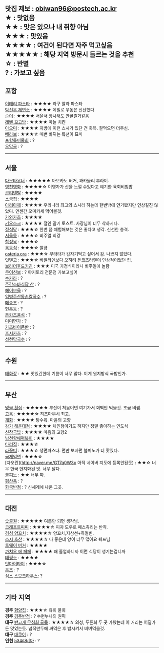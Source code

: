 맛집 제보 : obiwan96@postech.ac.kr   
★ : 맛없음  
★★ : 맛은 있으나 내 취향 아님  
★★★ : 맛있음  
★★★★ : 여건이 된다면 자주 먹고싶음  
★★★★★ : 해당 지역 방문시 들르는 것을 추천  
☆ : 반별  
? : 가보고 싶음  
---

## 포항
[이태리 파스타](https://map.naver.com/v5/entry/place/1542397016?c=14397117.3133693,4301678.8876762,15,0,0,0,dh) : ★★★★ 라구 알라 파스타  
[박신우 제면소](https://map.naver.com/v5/entry/place/1803011937?c=14396388.7729435,4301356.4189631,15,0,0,0,dh) : ★★★★ 메밀로 우동은 신선했다  
[순이](https://map.naver.com/v5/entry/place/1336470115?c=14397314.3775829,4301882.5206968,16,0,0,0,dh) : ★★★★ 서울서 장사해도 안꿀릴거같음  
[레벤 꼬고방](https://store.naver.com/restaurants/detail?id=15070537) : ★★★★ 마늘 치킨  
[아오미](https://map.naver.com/v5/entry/place/1130083369?c=14396474.7646003,4301593.4931836,16,0,0,0,dh) : ★★★★ 지방에 이런 스시가 있단 건 축복. 잘먹으면 더주심.  
[베라보](http://naver.me/IgtgWqMH) : ★★★☆ 매번 바뀌는 특선이 묘미  
[포항특미물회](http://naver.me/5Vud2Hju) : ?  
[오막골](http://naver.me/xkjzHBYn) : ?  
***

## 서울
[다운타우너](http://naver.me/FRY9P7gG) : ★★★★★ 아보카도 버거, 과카몰리 후라이.  
[영천영화](http://naver.me/FaVgL4Qm) : ★★★★☆ 이영자가 산을 느낄 수있다고 얘기한 육회비빔밥  
[콘티넨탈](http://naver.me/FxzYB528) : ★★★★  
[소금집](http://naver.me/5o2foOJT) : ★★★★  
[아리아께](http://naver.me/F8RHqLfs) : ★★★★ 우리나라 최고의 스시라 하는데 한번밖에 안가봤지만 인상깊진 않았다. 언젠간 오마카세 먹어볼것.  
[카와카츠](http://naver.me/xVKjtJSV) : ★★★★  
[키오스크](http://naver.me/FBEy3E4K) : ★★★★ 절인 딸기 토스트. 사장님이 너무 착하시다.  
[정식당](http://naver.me/xSjl0jIT) : ★★★☆ 한번 쯤 체험해보는 것은 좋다고 생각. 신선한 충격.  
[서울동](http://naver.me/5SUeRUAO) : ★★★☆ 비주얼 최강  
[합정옥](http://naver.me/5B5Z45Q9) : ★★★☆  
[옥동식](http://naver.me/GwaOt5RE) : ★★★☆ 깔끔  
[osteria ora](http://naver.me/xAaMUthe) : ★★★☆ 부라타가 갑자기먹고 싶어서 감. 나쁘지 않았다.  
[잇텐고](http://naver.me/FGp6MouL) : ★★★☆ 바질라멘보다 오히려 돈코츠라멘이 인상적이었던 집.  
[브라더후드키친](http://naver.me/GLYPnKmy) : ★★★ 미국 가정식이라니 비주얼에 놀람  
[쿠이신보](http://naver.me/5uO4gxRF) : ? 야키토리 전문점 가보고싶어  
[수카라](http://naver.me/Gurxml3M) : ?  
[주간소바식당 산](http://naver.me/xCfblx4d) : ?  
[헤이보울](http://naver.me/GKme85Gc) : ?  
[임병주산동손칼국수](http://naver.me/FxzYB4Yt) : ?  
[메종조](http://naver.me/xMxXUb30) : ?  
[현우동](http://naver.me/xT7IQlhg) : ?  
[돈카츠윤석](http://naver.me/GJ3zUF81) : ?  
[미미면가](http://naver.me/53YSLBWt) : ?  
[카츠바이콘반](http://naver.me/GXhyiqvJ) : ?  
[호시카츠](http://naver.me/5MPKASKp) : ?  
[성천막국수](http://naver.me/FDmI0j3b) : ?  
***

## 수원
[태화장](http://naver.me/xitzELCr) : ★★ 맛있긴한데 기름이 너무 많다. 이게 윗지방식 국밥인가.  
***

## 부산
[명물 횟집](http://naver.me/FTnPRLWq) : ★★★★★ 부산이 처음이면 여기가서 회백반 먹을것. 조금 비쌈.  
[고옥](http://naver.me/G853vi9z) : ★★★★☆ 히츠마부시 최고.  
[개화](http://naver.me/FOsDrZQV) : ★★★★ 탕수육. 마음의 고향  
[강가 해운대점](http://naver.me/I5jCwbn1) : ★★★★ 체인점이기도 하지만 정말 좋아하는 인도식  
[신창국밥](http://naver.me/5eOxkWAJ) : ★★★★ 마음의 고향2  
[남천할매떡복이](http://naver.me/FSKjC1OM) : ★★★★  
[다리집](http://naver.me/F3IJBaae) : ★★★☆  
[라꽁띠](http://naver.me/FGp6MOXO) : ★★★☆ 생면파스타. 면만 보자면 볼피노가 더 맛있다.  
[국제밀면](http://naver.me/5X34PGqw) : ★★★☆  
[차오란](http://naver.me/GT7q0W3o 아직 네이버 지도에 등록안된듯) : ★★☆ 너무 한국 현지화된 맛. 너무 달다.  
[볼피노](http://naver.me/xDY93i7o) : ★★ 너무 짜.  
[평산옥](http://naver.me/x1X62IQ5) : ?  
[화국반점](http://naver.me/GGuYkE83) : ? 신세계에 나온 그곳.
***

## 대전
[숯골원](http://naver.me/5LfilLpP) : ★★★★★ 여름만 되면 생각남.  
[크래프트피피](http://naver.me/FwwW4tYL) : ★★★★☆ 피자 도우로 페스츄리는 반칙.  
[경성 양꼬치](http://naver.me/Gom39bER) : ★★★★☆ 양꼬치,지삼선+하얼빈.  
[스시 호산](http://naver.me/FyNIL5DU) : ★★★★☆ 다 좋은데 양이 너무 많아요 쉐프님  
[투웨이 버거](http://naver.me/xPtKHbZH) : ★★★★  
[까치오 에 페페](http://naver.me/58hwRy7G) : ★★★★ 왜 졸업하니까 이런 식당이 생기는겁니까  
[태평소](http://naver.me/FHZd29jm) : ★★★★  
[잇마이타이](http://naver.me/xOf2tyPm) : ★★★☆  
[우츠](http://naver.me/x1X62tCt) : ?  
[심스 스모크하우스](http://naver.me/GSku2zyh): ?  
***

## 기타 지역
__경주__ [함양집](http://naver.me/xUJy0Tmp) : ★★★☆ 육회 물회  
__경주__ [경주반점](http://naver.me/5YnQZSUT) : ? 수현누나의 원픽  
__대구__ [반고개 무침회 골목](http://naver.me/xBDrdeAI) : ★★★★☆ 의성, 푸른회 두 곳 가봤는데 이 거리는 어딜가든 맛있는듯. 넙적만두에 싸먹은 후 밥시켜서 비벼먹을것.  
__대구__ [대쿠이](http://naver.me/5k3o0dMr) : ?  
__인천__ [534라비아](http://naver.me/xRVnvmBN) : ?  
***
